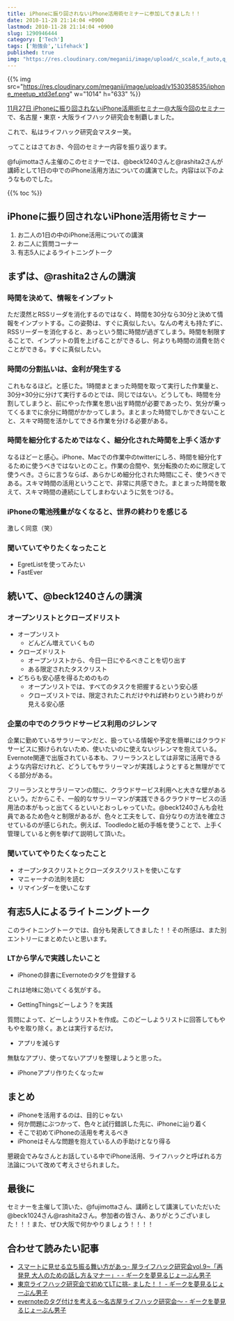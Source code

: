 ```yaml
---
title: iPhoneに振り回されないiPhone活用術セミナーに参加してきました！！
date: 2010-11-28 21:14:04 +0900
lastmod: 2010-11-28 21:14:04 +0900
slug: 1290946444
category: ['Tech']
tags: ['勉強会','Lifehack']
published: true
img: "https://res.cloudinary.com/meganii/image/upload/c_scale,f_auto,q_auto,w_400/v1530358535/iphone_meetup_xtd3ef.png"
---
```


{{% img src="https://res.cloudinary.com/meganii/image/upload/v1530358535/iphone_meetup_xtd3ef.png" w="1014" h="633" %}}


<a href="http://kokucheese.com/event/index/5415/">11月27日 iPhoneに振り回されないiPhone活用術セミナー@大阪今回のセミナー</a>で、名古屋・東京・大阪ライフハック研究会を制覇しました。

これで、私はライフハック研究会マスター笑。

ってことはさておき、今回のセミナー内容を振り返ります。

@fujimottaさん主催のこのセミナーでは、@beck1240さんと@rashita2さんが講師として1日の中でのiPhone活用方法についての講演でした。内容は以下のようなものでした。

{{% toc %}}


## iPhoneに振り回されないiPhone活用術セミナー

1. お二人の1日の中のiPhone活用についての講演
1. お二人に質問コーナー
1. 有志5人によるライトニングトーク


## まずは、@rashita2さんの講演
### 時間を決めて、情報をインプット
ただ漠然とRSSリーダを消化するのではなく、時間を30分なら30分と決めて情報をインプットする。この姿勢は、すぐに真似したい。なんの考えも持たずに、RSSリーダーを消化すると、あっという間に時間が過ぎてしまう。時間を制限することで、インプットの質を上げることができるし、何よりも時間の消費を防ぐことができる。すぐに真似したい。

### 時間の分割払いは、金利が発生する
これもなるほど。と感じた。1時間まとまった時間を取って実行した作業量と、30分×30分に分けて実行するのとでは、同じではない。どうしても、時間を分割してしまうと、前にやった作業を思い出す時間が必要であったり、気分が乗ってくるまでに余分に時間がかかってしまう。まとまった時間でしかできないことと、スキマ時間を活かしてできる作業を分ける必要がある。


### 時間を細分化するためではなく、細分化された時間を上手く活かす
なるほどーと感心。iPhone、Macでの作業中のtwitterにしろ、時間を細分化するために使うべきではないとのこと。作業の合間や、気分転換のために限定して使うべき。さらに言うならば、あらかじめ細分化された時間にこそ、使うべきである。スキマ時間の活用ということで、非常に共感できた。まとまった時間を敢えて、スキマ時間の連続にしてしまわないように気をつける。


### iPhoneの電池残量がなくなると、世界の終わりを感じる
激しく同意（笑）


### 聞いていてやりたくなったこと

- EgretListを使ってみたい
- FastEver

## 続いて、@beck1240さんの講演
### オープンリストとクローズドリスト

- オープンリスト
    - どんどん増えていくもの
- クローズドリスト
    - オープンリストから、今日一日にやるべきことを切り出す
    - ある限定されたタスクリスト
- どちらも安心感を得るためのもの
    - オープンリストでは、すべてのタスクを把握するという安心感
    - クローズリストでは、限定されたこれだけやれば終わりという終わりが見える安心感


### 企業の中でのクラウドサービス利用のジレンマ
企業に勤めているサラリーマンだと、扱っている情報や予定を簡単にはクラウドサービスに預けられないため、使いたいのに使えないジレンマを抱えている。Evernote関連で出版されている本も、フリーランスとしては非常に活用できるような内容だけれど、どうしてもサラリーマンが実践しようとすると無理がでてくる部分がある。

フリーランスとサラリーマンの間に、クラウドサービス利用へと大きな壁があるという。だからこそ、一般的なサラリーマンが実践できるクラウドサービスの活用法の本がもっと出てくるといいとおっしゃっていた。@beck1240さんも会社員であるため色々と制限があるが、色々と工夫をして、自分なりの方法を確立させているのが感じられた。例えば、Toodledoと紙の手帳を使うことで、上手く管理していると例を挙げて説明して頂いた。

### 聞いていてやりたくなったこと

- オープンタスクリストとクローズタスクリストを使いこなす
- マニャーナの法則を読む
- リマインダーを使いこなす

## 有志5人によるライトニングトーク
このライトニングトークでは、自分も発表してきました！！その所感は、また別エントリーにまとめたいと思います。


### LTから学んで実践したいこと

- iPhoneの辞書にEvernoteのタグを登録する

これは地味に効いてくる気がする。


- GettingThingsどーしよう？を実践

質問によって、どーしようリストを作成。このどーしようリストに回答してもやもやを取り除く。あとは実行するだけ。

- アプリを減らす

無駄なアプリ、使ってないアプリを整理しようと思った。


- iPhoneアプリ作りたくなったw


## まとめ

- iPhoneを活用するのは、目的じゃない
- 何か問題にぶつかって、色々と試行錯誤した先に、iPhoneに辿り着く
- そこで初めてiPhoneの活用を考えるべき
- iPhoneはそんな問題を抱えている人の手助けとなり得る

懇親会でみなさんとお話している中でiPhone活用、ライフハックと呼ばれる方法論について改めて考えさせられました。


## 最後に
セミナーを主催して頂いた、@fujimottaさん、講師として講演していただいた@beck1024さん@rashita2さん。参加者の皆さん、ありがとうございました！！！また、ぜひ大阪で何かやりましょう！！！！


## 合わせて読みたい記事

- <a href="https://www.meganii.com/blog/2010/08/23/1282566781">スマートに見せる立ち振る舞い方があっ- 屋ライフハック研究会vol.9~「再発見 大人のための話し方＆マナー」- - ギークを夢見るじょーぶん男子</a>
- <a href="https://www.meganii.com/blog/2010/07/26/1280151025">東京ライフハック研究会で初めてLTに挑- ました！！ - ギークを夢見るじょーぶん男子</a>
- <a href="https://www.meganii.com/blog/2010/02/15/1266246830">evernoteのタグ付けを考える〜名古屋ライフハック研究会〜 - ギークを夢見るじょーぶん男子</a>

